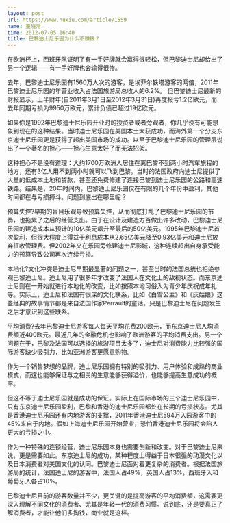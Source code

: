 ```yaml
---
layout: post
url: https://www.huxiu.com/article/1559
name: 董晓常
time: 2012-07-05 16:40
title: 巴黎迪士尼乐园为什么不赚钱？
---
```

在欧洲杯上，西班牙队证明了有一手好牌就会赢得很轻松，但巴黎迪士尼却给出了另一个逻辑——有一手好牌也会输得很惨。

去年，巴黎迪士尼乐园有1560万人次的游客，是埃菲尔铁塔游客的两倍，2011年巴黎迪士尼乐园的年营业收入占法国旅游局总收人的6.2%。 但巴黎迪士尼最新的财报显示，上半财年(自2011年3月1日至2012年3月31日)再度报亏1.2亿欧元，而去年同期亏损为9950万欧元，累计负债已超过19亿欧元。

如果你是1992年巴黎迪士尼乐园开业时的投资者或者旁观者，你几乎没有可能想象到现在的这种结果。当时迪士尼乐园在美国本土大获成功，而海外第一个分支东京迪士尼乐园更是获得了超出美国市场的成功。以至于巴黎迪士尼乐园的管理层说出了一个著名的担心——担心生意太好了而无法招架。

这种担心不是没有道理：大约1700万欧洲人居住在离巴黎不到两小时汽车旅程的地方，还有3亿人用不到两小时就可以飞到巴黎。当时的法国政府向迪士尼提供了大量的低成本土地和贷款，甚至还免费修建了连接巴黎到迪士尼乐园的公路和高速铁路。结果是，20年时间内，巴黎迪士尼乐园仅在有限的几个年份中盈利，其他时间都在与亏损搏斗。问题到底出在哪里呢？

预算失控?早期的盲目乐观导致预算失控，从而彻底打乱了巴黎迪士尼乐园的节奏，也拖累了之后的经营支出。由于在设计及建造方百做出许多改动，巴黎迪士尼乐园的建造成本从预计的10亿美元飙升至最后的50亿美元。1995年巴黎迪士尼首次盈利，但很大程度上得益于利息成本从2.65亿美元降至0.93亿美元和迪士尼放弃征收管理费。但2002年又在乐园旁修建迪士尼影城，这种连续超出自身承受能力的预算导致公司再次连续亏损。

本地化?文化冲突是迪士尼早期最显著的问题之一，甚至当时的法国总统也拒绝参观巴黎迪士尼。迪士尼用了很多年才改变了法国人在文化上的敌视状态。而东京迪士尼则在一开始就进行本地化的改变，比如按照本地习俗入为青少年庆祝成年礼等。实际上，迪士尼和法国有很深的文化联系，比如《白雪公主》和《灰姑娘》这些经典的故事情节都是来自法国作家Perrault的童话。只是巴黎迪士尼在问题发生之后才意识到这些联系。

平均消费?去年巴黎迪士尼游客每人每天平均花费200欧元，而东京迪士尼人均消费额近400欧元。最近几年的金融危机也影响了欧洲游客的平均消费支出。另一个问题在于，巴黎及法国可以选择的旅游项目太多了，迪士尼对消费能力比较强的国际游客缺少吸引力，比如亚洲游客更愿意购物。

作为一个销售梦想的品牌，迪士尼乐园拥有特别的吸引力、用户体验和成熟的商业模式，而这也能够保证与之相关的生意能够获得溢价，也能够提高生意成功的概率。

但这不等于迪士尼乐园就是成功的保证。实际上在国际市场的三个迪士尼乐园中，只有东京迪士尼乐园盈利，巴黎和香港的迪士尼乐园都处在长期的亏损状态。尤其是香港迪士尼乐园还有内地游客的支撑，2011年香港迪士尼594万入园游客中的45%来自于内地。假如上海迪士尼乐园开始营业，恐怕香港迪士尼乐园将会陷人更大的亏损之中。

作为一种特殊的连锁经营，迪士尼乐园本身也需要创新和改变。对于巴黎迪士尼来说，更是需要如此。东京迪士尼的成功，某种程度上得益于日本很强的动漫文化以及日本消费者对美国文化的认同。巴黎迪士尼面对着更复杂的消费者。根据法国旅游局的统计，法国迪士尼的游客中，法国人占49%，英国人占13%，西班牙入和葡萄牙人各占10%。

巴黎迪士尼目前的游客数量并不少，更关键的是提高游客的平均消费额，这需要更深入理解不同文化的消费者、尤其是年轻一代的消费习惯。说到底，还是要真正了解消费者，才能让他们多掏钱，商业就是这样。


